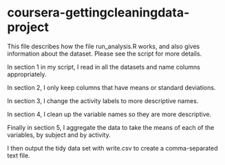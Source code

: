 coursera-gettingcleaningdata-project
====================================

This file describes how the file run_analysis.R works, and also gives 
information about the dataset. Please see the script for more details.

In section 1 in my script, I read in all the datasets and name columns
appropriately.

In section 2, I only keep columns that have means or standard deviations.

In section 3, I change the activity labels to more descriptive names.

In section 4, I clean up the variable names so they are more descriptive.

Finally in section 5, I aggregate the data to take the means of each of the
variables, by subject and by activity.

I then output the tidy data set with write.csv to create a comma-separated
text file.